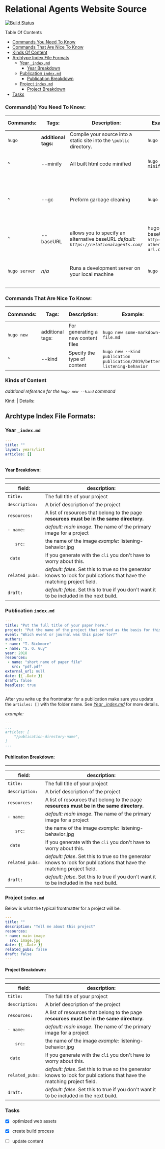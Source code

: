 Relational Agents Website Source
===

[![Build Status](https://travis-ci.org/zberwaldt/relational-agents.svg?branch=master)](https://travis-ci.org/zberwaldt/relational-agents)

 Table Of Contents 
- [Commands You Need To Know](#commands-you-need-to-know)
- [Commands That Are Nice To Know](#commands-that-are-nice-to-know)
- [Kinds Of Content](#kinds-of-content)
- [Archtype Index File Formats](#archtype-index-file-formats)
    - [Year `_index.md`](#year-_indexmd)
        - [Year Breakdown](#year-breakdown)
    - [Publication `index.md`](#publication-indexmd)
        - [Publication Breakdown](#publication-breakdown)
    - [Project `index.md`](#project-indexmd)
        - [Project Breakdown](#project-breakdown)
- [Tasks](#tasks)


### Command(s) You Need To Know:

Commands: | Tags: | Description: | Example: | Additional Details:
--------- | ----- | ------------ | -------- | ------------------- 
`hugo`  | __additional tags:__ | Compile your source into a static site into the `\public` directory. |  `hugo` | _n/a_ 
^ | --minify | All built html code minified | `hugo --minify` | Minifying is a good way to optimize your site.
^ | --gc | Preform garbage cleaning | `hugo --gc` | Running the command will delete old cache files from previous builds.
^ | --baseURL | allows you to specify an alternative baseURL _default: `https://relationalagents.com/`_ | hugo --baseURL `http://some-other-url.com` | Just in case you want to deploy to some other URL
 `hugo server` | _n/a_ | Runs a development server on your local machine | `hugo server` | Handy for previewing your site before deployment.


### Commands That Are Nice To Know:

Commands: | Tags: | Description: | Example: | Additional Details:
--------- | ----- | ------------ | -------- | ------------------- 
`hugo new` | additional tags: | For generating a new content files | `hugo new some-markdown-file.md` | _n/a_
^       | --kind | Specify the type of content | `hugo new --kind publication publication/2019/better-listening-behavior` | 


### Kinds of Content
_addtional reference for the `hugo new --kind` command_

Kind: | Details: 

## Archtype Index File Formats:

### Year `_index.md`
```yaml
---
title: ""
layout: years/list
articles: []
---
```
#### Year Breakdown:
----------------
field: |  description: 
------ |  ------------
`title:` | The full title of your project
`description:` | A brief description of the project
`resources:`| A list of resources that belong to the page __resources must be in the same directory.__
`- name:` | _default: main image_. The name of the primary image for a project
`   src:` | the name of the image _example:_ listening-behavior.jpg
` date`| If you generate with the `cli` you don't have to worry about this. 
`related_pubs:` | _default: false_. Set this to true so the generator knows to look for publications that have the matching project field.
`draft:` | _default: false_. Set this to true if you don't want it to be included in the next build.

### Publication `index.md`
```yaml
---
title: "Put the full title of your paper here."
project: "Put the name of the project that served as the basis for this publication (e.g. Atrial Fibulation)"
event: "Which event or journal was this paper for?"
authors: 
- name: "T. Bickmore"
- name: "S. O. Guy"
year: 2018
resources: 
 - name: "short name of paper file"
   src: "pdf.pdf"
external_url: null
date: {{ .Date }}
draft: false
headless: true
---
```


After you write up the frontmatter for a publication make sure you update the `articles: []` with the folder name. See _[Year _index.md](#year-_indexmd)_ for more details.

_example:_
```yaml
---
...
articles: [
    "/publication-directory-name",
]
---
```
#### Publication Breakdown:
----------------
field: |  description: 
------ |  ------------
`title:` | The full title of your project
`description:` | A brief description of the project
`resources:`| A list of resources that belong to the page __resources must be in the same directory.__
`- name:` | _default: main image_. The name of the primary image for a project
`   src:` | the name of the image _example:_ listening-behavior.jpg
` date`| If you generate with the `cli` you don't have to worry about this. 
`related_pubs:` | _default: false_. Set this to true so the generator knows to look for publications that have the matching project field.
`draft:` | _default: false_. Set this to true if you don't want it to be included in the next build.

### Project `index.md`
Below is what the typical frontmatter for a project will be.
```yaml
---
title: ""
description: "Tell me about this project"
resources:
- name: main image
  src: image.jpg
date: {{ .Date }}
related_pubs: false
draft: false
---
```
#### Project Breakdown:
----------------
field: |  description: 
------ |  ------------
`title:` | The full title of your project
`description:` | A brief description of the project
`resources:`| A list of resources that belong to the page __resources must be in the same directory.__
`- name:` | _default: main image_. The name of the primary image for a project
`   src:` | the name of the image _example:_ listening-behavior.jpg
` date`| If you generate with the `cli` you don't have to worry about this. 
`related_pubs:` | _default: false_. Set this to true so the generator knows to look for publications that have the matching project field.
`draft:` | _default: false_. Set this to true if you don't want it to be included in the next build.
### Tasks

- [x] optimized web assets
- [x] create build process
- [ ] update content


